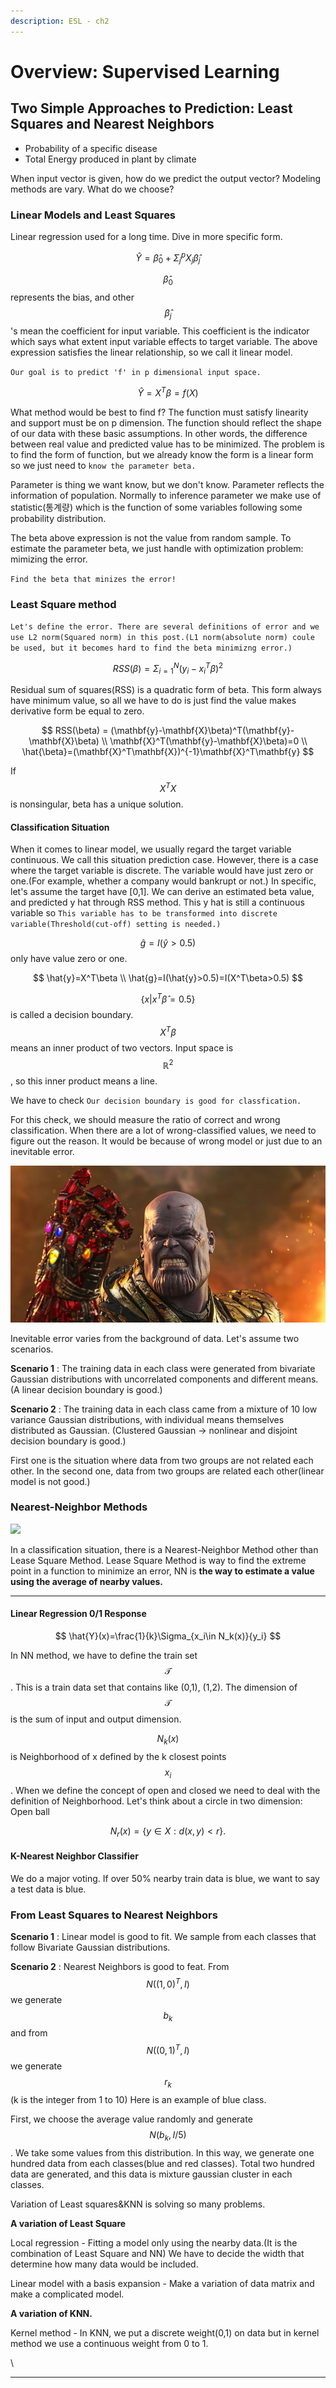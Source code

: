 ```yaml
---
description: ESL - ch2
---
```


# Overview: Supervised Learning

## Two Simple Approaches to Prediction: Least Squares and Nearest Neighbors

* Probability of a specific disease
* Total Energy produced in plant by climate

&#x20;When input vector is given, how do we predict the output vector? Modeling methods are vary. What do we choose?



### Linear Models and Least Squares

Linear regression used for a long time. Dive in more specific form.

$$
\hat{Y} = \hat{\beta}_{0}+\Sigma^{p}_j{X_j \hat{\beta}_j}
$$

&#x20;$$\hat{\beta}_0$$ represents the bias, and other $$\hat{\beta}_j$$'s mean the coefficient for input variable. This coefficient is the indicator which says what extent input variable effects to target variable. The above expression satisfies the linear relationship, so we call it linear model.

`Our goal is to predict 'f' in p dimensional input space.`

$$
\hat{Y} = X^T \beta=f(X)
$$

&#x20;What method would be best to find f? The function must satisfy linearity and support must be on p dimension. The function should reflect the shape of our data with these basic assumptions. In other words, the difference between real value and predicted value has to be minimized. The problem is to find the form of function, but we already know the form is a linear form so we just need to `know the parameter beta.`&#x20;

&#x20;Parameter is thing we want know, but we don't know. Parameter reflects the information of population. Normally to inference parameter we make use of statistic(통계량) which is the function of some variables following some probability distribution.&#x20;

&#x20;The beta above expression is not the value from random sample. To estimate the parameter beta, we just handle with optimization problem: mimizing the error.

`Find the beta that minizes the error!`

### Least Square method

&#x20;`Let's define the error. There are several definitions of error and we use L2 norm(Squared norm) in this post.(L1 norm(absolute norm) coule be used, but it becomes hard to find the beta minimizng error.)`&#x20;

$$
RSS(\beta)=\Sigma^{N}_{i=1}{(y_i-x_i^T\beta )^2}
$$

Residual sum of squares(RSS) is a quadratic form of beta. This form always have minimum value, so all we have to do is just find the value makes derivative form be equal to zero.

$$
RSS(\beta) = (\mathbf{y}-\mathbf{X}\beta)^T(\mathbf{y}-\mathbf{X}\beta) \\
\mathbf{X}^T(\mathbf{y}-\mathbf{X}\beta)=0 \\
\hat{\beta}=(\mathbf{X}^T\mathbf{X})^{-1}\mathbf{X}^T\mathbf{y}
$$

If $$X^TX$$is nonsingular, beta has a unique solution.

#### Classification Situation&#x20;

&#x20;When it comes to linear model, we usually regard the target variable continuous. We call this situation prediction case. However, there is a case where the target variable is discrete. The variable would have just zero or one.(For example, whether a company would bankrupt or not.) In specific, let's assume the target have \[0,1]. We can derive an estimated beta value, and predicted y hat through RSS method. This y hat is still a continuous variable so `This variable has to be transformed into discrete variable(Threshold(cut-off) setting is needed.)`&#x20;

&#x20; $$\hat{g}=I{(\hat{y}>0.5)}$$ only have value zero or one.

$$
\hat{y}=X^T\beta \\
\hat{g}=I(\hat{y}>0.5)=I(X^T\beta>0.5)
$$

&#x20;$$\{x|x^T\hat{\beta}=0.5\}$$is called a decision boundary.$$X^T\beta$$ means an inner product of two vectors. Input space is $$\mathbb{R}^2$$, so this inner product means a line.&#x20;

&#x20;We have to check `Our decision boundary is good for classfication.`

&#x20;For this check, we should measure the ratio of correct and wrong classification. When there are a lot of wrong-classified values, we need to figure out the reason. It would be because of wrong model or just due to an inevitable error.

![Inevitable](<../../.gitbook/assets/image (52).png>)

&#x20;

&#x20;Inevitable error varies from the background of data. Let's assume two scenarios.

**Scenario 1** : The training data in each class were generated from bivariate Gaussian distributions with uncorrelated components and different means. (A linear decision boundary is good.)

**Scenario 2** : The training data in each class came from a mixture of 10 low variance Gaussian distributions, with individual means themselves distributed as Gaussian. (Clustered Gaussian -> nonlinear and disjoint decision boundary is good.)

&#x20;First one is the situation where data from two groups are not related each other. In the second one, data from two groups are related each other(linear model is not good.)

### Nearest-Neighbor Methods

![](../../.gitbook/assets/ch2\_1.png)

In a classification situation, there is a Nearest-Neighbor Method other than Lease Square Method. Lease Square Method is way to find the extreme point in a function to minimize an error, NN is **the way to estimate a value using the average of nearby values.**

****

#### Linear Regression 0/1 Response

$$
\hat{Y}(x)=\frac{1}{k}\Sigma_{x_i\in N_k(x)}{y_i}
$$

In NN method, we have to define the train set $$\mathcal{T}$$. This is a train data set that contains like (0,1), (1,2). The dimension of $$\mathcal{T}$$is the sum of input and output dimension.

$$N_k(x)$$is Neighborhood of x defined by the k closest points $$x_i$$. When we define the concept of open and closed  we need to deal with the definition of Neighborhood. Let's think about a circle in two dimension: Open ball

$$
N_r(x)=\{y\in X:d(x,y)<r\}.
$$

#### K-Nearest Neighbor Classifier

&#x20;We do a major voting. If over 50% nearby train data is blue, we want to say a test data is blue.

### From Least Squares to Nearest Neighbors

**Scenario 1** : Linear model is good to fit. We sample from each classes that follow Bivariate Gaussian distributions.

**Scenario 2** : Nearest Neighbors is good to feat. From$$N((1,0)^T, I)$$ we generate $$b_k$$ and from $$N((0,1)^T, I)$$ we generate $$r_k$$(k is the integer from 1 to 10) Here is an example of blue class.&#x20;

First, we choose the average value randomly and generate $$N(b_k,I/5)$$. We take some values from this distribution. In this way, we generate one hundred data from each classes(blue and red classes). Total two hundred data are generated, and this data is mixture gaussian cluster in each classes.



Variation of Least squares\&KNN is solving so many problems.

**A variation of Least Square**

Local regression - Fitting a model only using the nearby data.(It is the combination of Least Square and NN) We have to decide the width that determine how many data would be included.

Linear model with a basis expansion - Make a variation of data matrix and make a complicated model.

**A variation of KNN.**

Kernel method - In KNN, we put a discrete weight(0,1) on data but in kernel method we use a continuous weight from 0 to 1.



\




****

